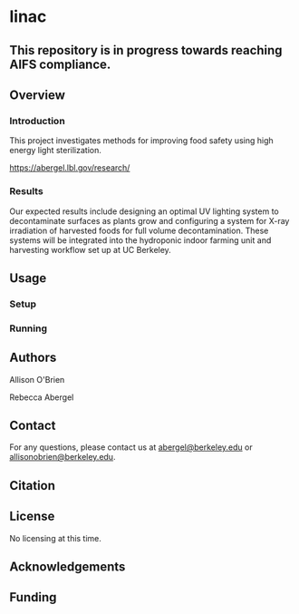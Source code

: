 # linac
## This repository is in progress towards reaching AIFS compliance.

## Overview

### Introduction

This project investigates methods for improving food safety using high energy light sterilization. 

https://abergel.lbl.gov/research/

### Results

Our expected results include designing an optimal UV lighting system to decontaminate surfaces as plants grow and configuring a system for X-ray irradiation of harvested foods for full volume decontamination. These systems will be integrated into the hydroponic indoor farming unit and harvesting workflow set up at UC Berkeley.

## Usage

### Setup


### Running

## Authors

Allison O'Brien

Rebecca Abergel

## Contact

For any questions, please contact us at abergel@berkeley.edu or allisonobrien@berkeley.edu.

## Citation


## License

No licensing at this time.

## Acknowledgements

## Funding

